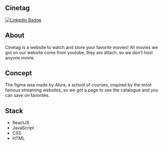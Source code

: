 ## Cinetag
[![Linkedin Badge](https://img.shields.io/badge/Gabriel%20Rodrigues-blue?style=flat-square&logo=Linkedin&logoColor=white)](https://www.linkedin.com/in/gabrielolirod/)

## About
Cinetag is a website to watch and store your favorite movies!
All movies we got on our website come from youtube, they are attach, so we don't host anyone movie.

## Concept
The figma was made by Alura, a school of courses, inspired by the most famous streaming websites, so we got a page to see the catalogue and you can save on favorites.

## Stack
* ReactJS
* JavaScript
* CSS
* HTML
